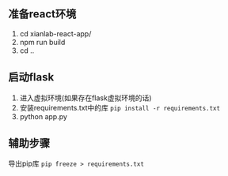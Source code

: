 ## 准备react环境
1. cd xianlab-react-app/
2. npm run build
3. cd ..

## 启动flask
1. 进入虚拟环境(如果存在flask虚拟环境的话)
2. 安装requirements.txt中的库 `pip install -r requirements.txt`
3. python app.py


## 辅助步骤
导出pip库 `pip freeze > requirements.txt`
